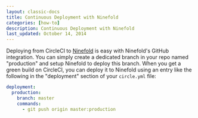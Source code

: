 ```yaml
---
layout: classic-docs
title: Continuous Deployment with Ninefold
categories: [how-to]
description: Continuous Deployment with Ninefold
last_updated: October 14, 2014
---
```


Deploying from CircleCI to [Ninefold](https://ninefold.com/) is easy with Ninefold's GitHub integration.
You can simply create a dedicated branch in your repo named "production" and setup Ninefold to deploy
this branch. When you get a green build on CircleCI, you can deploy it to Ninefold using an entry like
the following in the "deployment" section of your `circle.yml` file:

```yaml
deployment:
  production:
    branch: master
    commands:
      - git push origin master:production
```
